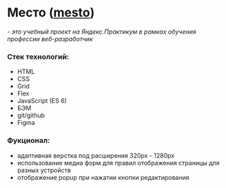 # Место ([mesto]())

*- это учебный проект на Яндекс.Практикум в рамках обучения профессии веб-разработчик*

### Стек технологий:
* HTML
* CSS
* Grid
* Flex
* JavaScript (ES 6)
* БЭМ
* git/github
* Figma

### Фукционал:
* адаптивная верстка под расширения 320px - 1280px
* использование медиа форм для правил отображения страницы для разных устройств
* отображение popup при нажатии кнопки редактирования 
